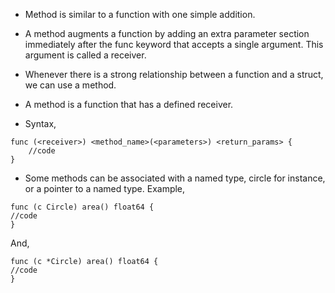 * Method is similar to a function with one simple addition. 

* A method augments a function by adding an extra parameter section immediately after the func keyword that accepts a single argument. This argument is called a receiver. 

* Whenever there is a strong relationship between a function and a struct, we can use a method.

* A method is a function that has a defined receiver. 

* Syntax, 

```
func (<receiver>) <method_name>(<parameters>) <return_params> {
    //code
}
```

* Some methods can be associated with a named type, circle for instance, or a pointer to a named type. Example,

```
func (c Circle) area() float64 {
//code
}
```
And,
```
func (c *Circle) area() float64 {
//code
}
```
